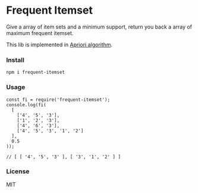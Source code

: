 # Frequent Itemset

Give a array of item sets and a minimum support, return you back a array of maximum frequent itemset.

This lib is implemented in [Apriori algorithm](https://en.wikipedia.org/wiki/Apriori_algorithm). 

### Install

```
npm i frequent-itemset
```

### Usage

```
const fi = require('frequent-itemset');
console.log(fi(
  [
    ['4', '5', '3'],
    ['1', '2', '3'],
    ['4', '6', '3'],
    ['4', '5', '3', '1', '2']
  ],
  0.5
));

// [ [ '4', '5', '3' ], [ '3', '1', '2' ] ]

```

### License

MIT

